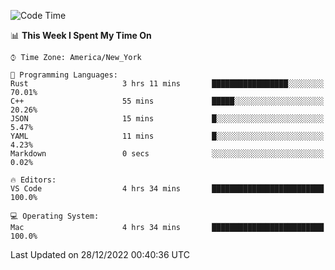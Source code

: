 <!--START_SECTION:waka-->
![Code Time](http://img.shields.io/badge/Code%20Time-11%20hrs%2010%20mins-blue)

📊 **This Week I Spent My Time On** 

```text
⌚︎ Time Zone: America/New_York

💬 Programming Languages: 
Rust                     3 hrs 11 mins       █████████████████░░░░░░░░   70.01% 
C++                      55 mins             █████░░░░░░░░░░░░░░░░░░░░   20.26% 
JSON                     15 mins             █░░░░░░░░░░░░░░░░░░░░░░░░   5.47% 
YAML                     11 mins             █░░░░░░░░░░░░░░░░░░░░░░░░   4.23% 
Markdown                 0 secs              ░░░░░░░░░░░░░░░░░░░░░░░░░   0.02%

🔥 Editors: 
VS Code                  4 hrs 34 mins       █████████████████████████   100.0%

💻 Operating System: 
Mac                      4 hrs 34 mins       █████████████████████████   100.0%

```


 Last Updated on 28/12/2022 00:40:36 UTC
<!--END_SECTION:waka-->
